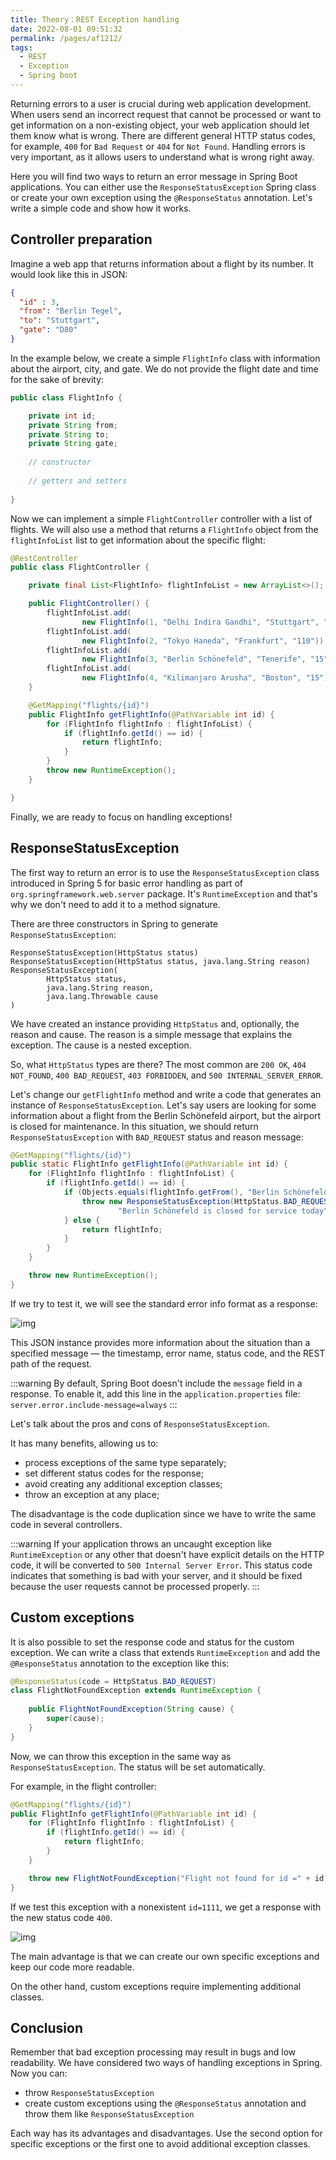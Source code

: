 ```yaml
---
title: Theory：REST Exception handling
date: 2022-08-01 09:51:32
permalink: /pages/af1212/
tags:
  - REST
  - Exception
  - Spring boot
---
```

Returning errors to a user is crucial during web application development. When users send an incorrect request that cannot be processed or want to get information on a non-existing object, your web application should let them know what is wrong. There are different general HTTP status codes, for example, `400` for `Bad Request` or `404` for `Not Found`. Handling errors is very important, as it allows users to understand what is wrong right away.

Here you will find two ways to return an error message in Spring Boot applications. You can either use the `ResponseStatusException` Spring class or create your own exception using the `@ResponseStatus` annotation. Let's write a simple code and show how it works.

## Controller preparation

Imagine a web app that returns information about a flight by its number. It would look like this in JSON:

```json
{
  "id" : 3,
  "from": "Berlin Tegel",
  "to": "Stuttgart",
  "gate": "D80"
}
```

In the example below, we create a simple `FlightInfo` class with information about the airport, city, and gate. We do not provide the flight date and time for the sake of brevity:

```java
public class FlightInfo {

    private int id;
    private String from;
    private String to;
    private String gate;
 
    // constructor
 
    // getters and setters
 
}
```



Now we can implement a simple `FlightController` controller with a list of flights. We will also use a method that returns a `FlightInfo` object from the `flightInfoList` list to get information about the specific flight:

```java
@RestController
public class FlightController {

    private final List<FlightInfo> flightInfoList = new ArrayList<>();

    public FlightController() {
        flightInfoList.add(
                new FlightInfo(1, "Delhi Indira Gandhi", "Stuttgart", "D80"));
        flightInfoList.add(
                new FlightInfo(2, "Tokyo Haneda", "Frankfurt", "110"));
        flightInfoList.add(
                new FlightInfo(3, "Berlin Schönefeld", "Tenerife", "15"));
        flightInfoList.add(
                new FlightInfo(4, "Kilimanjaro Arusha", "Boston", "15"));
    }

    @GetMapping("flights/{id}")
    public FlightInfo getFlightInfo(@PathVariable int id) {
        for (FlightInfo flightInfo : flightInfoList) {
            if (flightInfo.getId() == id) {
                return flightInfo;
            }
        }
        throw new RuntimeException();
    }

}
```



Finally, we are ready to focus on handling exceptions!

## ResponseStatusException

The first way to return an error is to use the `ResponseStatusException` class introduced in Spring 5 for basic error handling as part of `org.springframework.web.server` package. It's `RuntimeException` and that's why we don't need to add it to a method signature.

There are three constructors in Spring to generate `ResponseStatusException`:

```
ResponseStatusException(HttpStatus status)
ResponseStatusException(HttpStatus status, java.lang.String reason)
ResponseStatusException(
        HttpStatus status, 
        java.lang.String reason, 
        java.lang.Throwable cause
)
```

We have created an instance providing `HttpStatus` and, optionally, the reason and cause. The reason is a simple message that explains the exception. The cause is a nested exception.

So, what `HttpStatus` types are there? The most common are `200 OK`, `404 NOT_FOUND`, `400 BAD_REQUEST`, `403 FORBIDDEN`, and `500 INTERNAL_SERVER_ERROR`.

Let's change our `getFlightInfo` method and write a code that generates an instance of `ResponseStatusException`. Let's say users are looking for some information about a flight from the Berlin Schönefeld airport, but the airport is closed for maintenance. In this situation, we should return `ResponseStatusException` with `BAD_REQUEST` status and reason message:

```java
@GetMapping("flights/{id}")
public static FlightInfo getFlightInfo(@PathVariable int id) {
    for (FlightInfo flightInfo : flightInfoList) {
        if (flightInfo.getId() == id) {
            if (Objects.equals(flightInfo.getFrom(), "Berlin Schönefeld")) {
                throw new ResponseStatusException(HttpStatus.BAD_REQUEST, 
                        "Berlin Schönefeld is closed for service today");
            } else {
                return flightInfo;
            }
        }
    }

    throw new RuntimeException();
}
```



If we try to test it, we will see the standard error info format as a response:

![img](https://ucarecdn.com/769b3c65-a827-4390-a591-a760b65d9d29/)

This JSON instance provides more information about the situation than a specified message — the timestamp, error name, status code, and the REST path of the request.

:::warning
By default, Spring Boot doesn't include the `message` field in a response. To enable it, add this line in the `application.properties` file: `server.error.include-message=always`
:::


Let's talk about the pros and cons of `ResponseStatusException`.

It has many benefits, allowing us to:

- process exceptions of the same type separately;
- set different status codes for the response;
- avoid creating any additional exception classes;
- throw an exception at any place;

The disadvantage is the code duplication since we have to write the same code in several controllers.


:::warning
If your application throws an uncaught exception like `RuntimeException` or any other that doesn't have explicit details on the HTTP code, it will be converted to `500 Internal Server Error`. This status code indicates that something is bad with your server, and it should be fixed because the user requests cannot be processed properly.
:::


## Custom exceptions

It is also possible to set the response code and status for the custom exception. We can write a class that extends `RuntimeException` and add the `@ResponseStatus` annotation to the exception like this:

```java
@ResponseStatus(code = HttpStatus.BAD_REQUEST)
class FlightNotFoundException extends RuntimeException {
    
    public FlightNotFoundException(String cause) {
        super(cause);
    }
}
```



Now, we can throw this exception in the same way as `ResponseStatusException`. The status will be set automatically.

For example, in the flight controller:

```java
@GetMapping("flights/{id}")
public FlightInfo getFlightInfo(@PathVariable int id) {
    for (FlightInfo flightInfo : flightInfoList) {
        if (flightInfo.getId() == id) {
            return flightInfo;
        }
    }

    throw new FlightNotFoundException("Flight not found for id =" + id);
}
```



If we test this exception with a nonexistent `id=1111`, we get a response with the new status code `400`.

![img](https://ucarecdn.com/1ed64678-bf88-41b3-954a-34dbbb425aee/)

The main advantage is that we can create our own specific exceptions and keep our code more readable.

On the other hand, custom exceptions require implementing additional classes.

## Conclusion

Remember that bad exception processing may result in bugs and low readability. We have considered two ways of handling exceptions in Spring. Now you can:

- throw `ResponseStatusException`
- create custom exceptions using the `@ResponseStatus` annotation and throw them like `ResponseStatusException`

Each way has its advantages and disadvantages. Use the second option for specific exceptions or the first one to avoid additional exception classes.